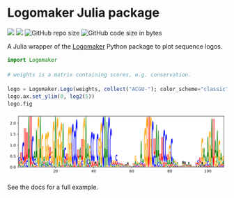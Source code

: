 # Logomaker Julia package

[![](https://img.shields.io/badge/docs-stable-blue.svg)](https://cossio.github.io/Logomaker.jl/stable)
[![](https://img.shields.io/badge/docs-dev-blue.svg)](https://cossio.github.io/Logomaker.jl/dev)
![GitHub repo size](https://img.shields.io/github/repo-size/cossio/Logomaker.jl)
![GitHub code size in bytes](https://img.shields.io/github/languages/code-size/cossio/Logomaker.jl)

A Julia wrapper of the [Logomaker](https://logomaker.readthedocs.io/en/latest/index.html) Python package to plot sequence logos.

```julia
import Logomaker

# weights is a matrix containing scores, e.g. conservation.

logo = Logomaker.Logo(weights, collect("ACGU-"); color_scheme="classic")
logo.ax.set_ylim(0, log2(5))
logo.fig
```

![Example sequence logo](/example.svg)

See the docs for a full example.